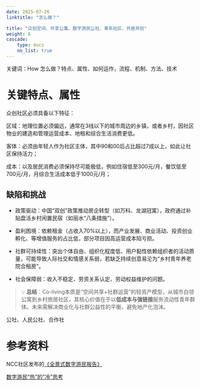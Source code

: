 ```yaml
---
date: 2025-07-26
linktitle: "怎么做？"

title: "众创空间、共享公寓、数字游民公社、青年社区、共居共创"
weight: 8
cascade:
    type: docs
    no_list: true
---
```



关键词：How 怎么做？特点、属性、如何运作，流程、机制、方法、技术  


# 关键特点、属性

众创社区必须具备以下特征：

区域：地理位置必须偏远，通常在3线以下的城市周边的乡镇，或者乡村，因社区物业的建造和管理运营成本、地租和综合生活消费更低。

客体：必须由年轻人作为社区主体，其中90和00后占比超过7成以上，如此让社区保持活力；

成本：以及居民消费必须保持尽可能极低，例如住宿低至300元/月，餐饮低至700元/月，月综合生活成本低于1000元/月；





## 缺陷和挑战
- 政策驱动：中国“双创”政策推动房企转型（如万科、龙湖冠寓），政府通过补贴盘活乡村闲置民宿（如丽水“八条措施”）。 

- 盈利困境：依赖租金（占收入70%以上），而产业发展、商业活动、投资创业孵化、等增值服务的占比低，部分项目因高运营成本陷亏损。  

- 社群可持续性：突出个体自由、组织化程度低、用户黏性依赖组织者的活动质量，可能导致人际社交和情感关系弱，若缺乏持续创意易沦为“乡村青年养老院合租房”。  

- 社会保障弱：收入不稳定、劳资关系认定、劳动权益维护的问题。

> 💡 **总结**：Co-living本质是“空间共享+社群运营”的轻资产模型，从城市白领公寓到乡村旅居社区，其核心价值在于以**低成本与强链接**服务流动性青年群体。未来需解决商业化与社群公益性的平衡，避免地产化泡沫。


公社、人民公社、合作社


# 参考资料

NCC社区发布的[《全景式数字游民报告》](https://mp.weixin.qq.com/s/9NshZYNGOwpeqdwuH_3QXA)

[数字游民“热”的“冷”思考](http://paper.people.com.cn/rmlt/html/2024-04/01/content_26070736.htm)
